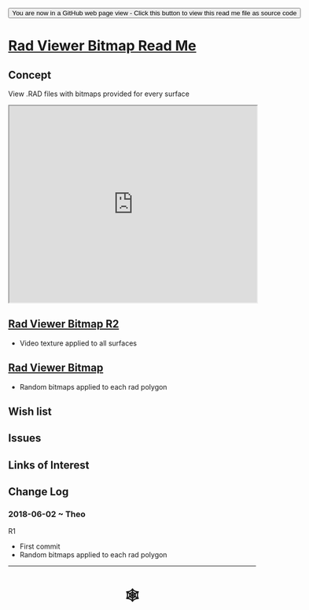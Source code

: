 <span style=display:none; >[You are now in a GitHub source code view - click this link to view Read Me file as a web page]( http://www.ladybug.tools/spider/index.html#rad-viewer/rad-viewer-bitmap/README.md "View file as a web page." ) </span>

<div><input type=button onclick="window.location.href='https://github.com/ladybug-tools/spider/blob/master/rad-viewer/rad-viewer-bitmap/README.md'"
value="You are now in a GitHub web page view - Click this button to view this read me file as source code" ></div>

# [Rad Viewer Bitmap Read Me]( #rad-viewer/rad-viewer-bitmap/README.md )


## Concept

View .RAD files with bitmaps provided for every surface



<div><iframe class=iframeReadMe src=http://www.ladybug.tools/spider/rad-viewer/rad-viewer-bitmap/r2/rad-viewer-bitmap.html width=100% height=400px >Iframes are not displayed on github.com</iframe></div>

## [Rad Viewer Bitmap R2]( http://www.ladybug.tools/spider/rad-viewer/rad-viewer-bitmap/r1/rad-viewer-bitmap.html )

* Video texture applied to all surfaces


## [Rad Viewer Bitmap]( http://www.ladybug.tools/spider/rad-viewer/rad-viewer-bitmap/r1/rad-viewer-bitmap.html )

* Random bitmaps applied to each rad polygon

## Wish list


## Issues



## Links of Interest



## Change Log

### 2018-06-02 ~ Theo

R1
* First commit
* Random bitmaps applied to each rad polygon


***

# <center title="hello!" ><a href=javascript:window.scrollTo(0,0); style=text-decoration:none; > &#x1f578; </a></center>



